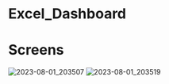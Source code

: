 # Excel_Dashboard


# Screens

![2023-08-01_203507](https://github.com/Mohamwd-Najm/Excel_Dashboard/assets/77818119/b5e4ab0f-60fd-484d-9bf1-94c27e730393)
![2023-08-01_203519](https://github.com/Mohamwd-Najm/Excel_Dashboard/assets/77818119/44e84d12-6db2-496e-9267-fcd2c57628bf)

